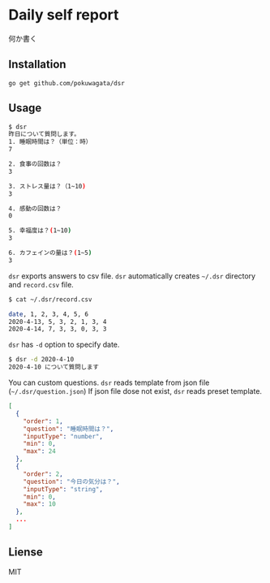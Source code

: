 # Daily self report

何か書く

## Installation

```
go get github.com/pokuwagata/dsr
```

## Usage

```bash
$ dsr
昨日について質問します。
1. 睡眠時間は？（単位：時）
7

2. 食事の回数は？
3

3. ストレス量は？（1~10)
3

4. 感動の回数は？
0

5. 幸福度は？(1~10)
3

6. カフェインの量は？(1~5)
3
```

`dsr` exports answers to csv file.
`dsr` automatically creates `~/.dsr` directory and `record.csv` file.

```bash
$ cat ~/.dsr/record.csv

date, 1, 2, 3, 4, 5, 6
2020-4-13, 5, 3, 2, 1, 3, 4
2020-4-14, 7, 3, 3, 0, 3, 3
```

`dsr` has `-d` option to specify date.

```bash
$ dsr -d 2020-4-10
2020-4-10 について質問します
```

You can custom questions. `dsr` reads template from json file (`~/.dsr/question.json`)
If json file dose not exist, `dsr` reads preset template.

```json
[
  {
    "order": 1,
    "question": "睡眠時間は？",
    "inputType": "number",
    "min": 0,
    "max": 24
  },
  {
    "order": 2,
    "question": "今日の気分は？",
    "inputType": "string",
    "min": 0,
    "max": 10
  },
  ...
]

```

## Liense

MIT
